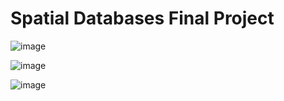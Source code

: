# Spatial Databases Final Project

![image](https://user-images.githubusercontent.com/81073205/155909251-c90c006d-07b3-4215-adf6-3a0009892ae0.png)

![image](https://user-images.githubusercontent.com/81073205/155909201-c79602e2-dfb2-44a2-8756-6be771dd6f0d.png)

![image](https://user-images.githubusercontent.com/81073205/155909191-c11fec4b-9863-46bd-bd11-3d1f1802be7c.png)
